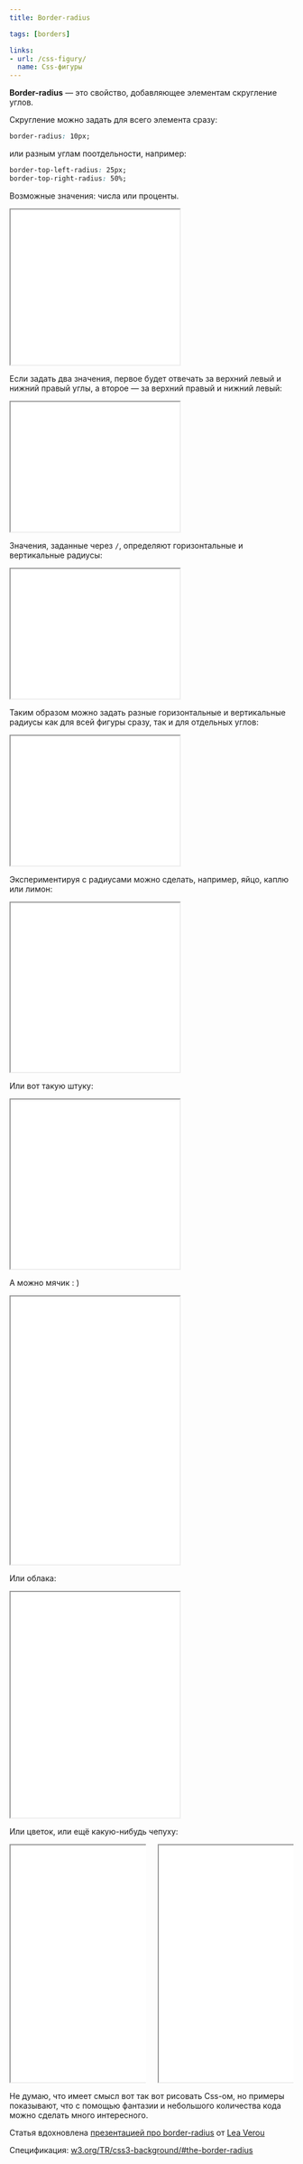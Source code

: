 ```yaml
---
title: Border-radius

tags: [borders]

links:
- url: /css-figury/
  name: Css-фигуры
---
```

<strong>Border-radius</strong> — это свойство, добавляющее элементам скругление углов.

Скругление можно задать для всего элемента сразу:

```css
border-radius: 10px;
```

или разным углам поотдельности, например:

```css
border-top-left-radius: 25px;
border-top-right-radius: 50%;
```

Возможные значения: числа или проценты.<!--more-->

<iframe class="live-snippet" style="height: 275px" src="../assets/demo/border-radius/demo_1.html?output"></iframe>

Если задать два значения<!--more-->, первое будет отвечать за верхний левый и нижний правый углы, а второе — за верхний правый и нижний левый:

<iframe class="live-snippet" style="height: 230px" src="../assets/demo/border-radius/demo_2.html?output"></iframe>

Значения, заданные через <code>/</code>, определяют горизонтальные и вертикальные радиусы:

<iframe class="live-snippet" style="height: 230px" src="../assets/demo/border-radius/demo_3.html?output"></iframe>

Таким образом можно задать разные горизонтальные и вертикальные радиусы как для всей фигуры сразу, так и для отдельных углов:

<iframe class="live-snippet" style="height: 230px" src="../assets/demo/border-radius/demo_4.html?output"></iframe>

Экспериментируя с радиусами можно сделать, например, яйцо, каплю или лимон:

<iframe class="live-snippet" style="height: 300px" src="../assets/demo/border-radius/demo_5.html?output"></iframe>

Или вот такую штуку:

<iframe class="live-snippet" style="height: 300px" src="../assets/demo/border-radius/demo_6.html?output"></iframe>

А можно мячик : )

<iframe class="live-snippet" style="height: 475px" src="../assets/demo/border-radius/demo_7.html?output"></iframe>

Или облака:

<iframe class="live-snippet" style="height: 400px" src="../assets/demo/border-radius/demo_8.html?output"></iframe>

Или цветок, или ещё какую-нибудь чепуху:

<div class="columns"><div class="column column-left">
    <iframe class="live-snippet" style="height: 420px" src="../assets/demo/border-radius/demo_9.html?output"></iframe>
</div><div class="column column-right">
    <iframe class="live-snippet" style="height: 420px" src="../assets/demo/border-radius/demo_10.html?output"></iframe>
</div></div>

Не думаю, что имеет смысл вот так вот рисовать Css-ом, но примеры показывают, что с помощью фантазии и небольшого количества кода можно сделать много интересного.

Статья вдохновлена <a href="http://lanyrd.com/2013/cssday/scfzdr/#link-tdth">презентацией про border-radius</a> от <a href="http://lea.verou.me/">Lea Verou</a>

Спецификация: <a href="http://www.w3.org/TR/css3-background/#the-border-radius">w3.org/TR/css3-background/#the-border-radius</a>
